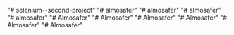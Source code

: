 "# selenium--second-project" 
"# almosafer" 
"# almosafer" 
"# almosafer" 
"# almosafer" 
"# Almosafer" 
"# Almosafer" 
"# Almosafer" 
"# Almosafer" 
"# Almosafer" 
"# Almosafer" 
